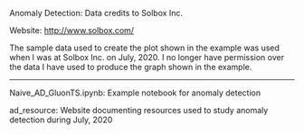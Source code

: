 Anomaly Detection: Data credits to Solbox Inc.

Website: http://www.solbox.com/

The sample data used to create the plot shown in the example was used when I was at Solbox Inc. on July, 2020. I no longer have permission over the data I have used to produce the graph shown in the example.

---

Naive\_AD\_GluonTS.ipynb: Example notebook for anomaly detection

ad\_resource: Website documenting resources used to study anomaly detection during July, 2020
